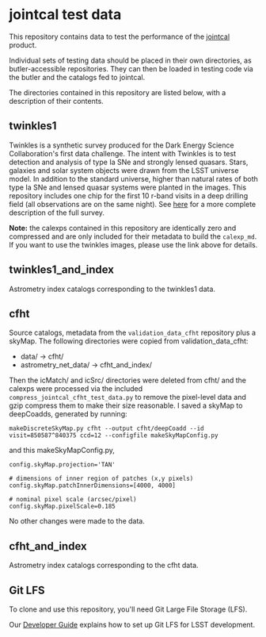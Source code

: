 jointcal test data
========================

This repository contains data to test the performance of the [jointcal](http://github.com/lsst/jointcal) product.

Individual sets of testing data should be placed in their own directories, as butler-accessible repositories. They can then be loaded in testing code via the butler and the catalogs fed to jointcal.

The directories contained in this repository are listed below, with a description of their contents.

twinkles1
---------

Twinkles is a synthetic survey produced for the Dark Energy Science Collaboration's first data challenge. The intent with Twinkles is to test detection and analysis of type Ia SNe and strongly lensed quasars. Stars, galaxies and solar system objects were drawn from the LSST universe model. In addition to the standard universe, higher than natural rates of both type Ia SNe and lensed quasar systems were planted in the images. This repository includes one chip for the first 10 r-band visits in a deep drilling field (all observations are on the same night). See [here](https://github.com/DarkEnergyScienceCollaboration/Twinkles/blob/master/doc/Design.md) for a more complete description of the full survey.

**Note:** the calexps contained in this repository are identically zero and compressed and are only included for their metadata to build the `calexp_md`. If you want to use the twinkles images, please use the link above for details.

twinkles1_and_index
-------------------

Astrometry index catalogs corresponding to the twinkles1 data.

cfht
----

Source catalogs, metadata from the `validation_data_cfht` repository plus a skyMap. The following directories were copied from validation_data_cfht:

 * data/ -> cfht/
 * astrometry_net_data/ -> cfht_and_index/

Then the icMatch/ and icSrc/ directories were deleted from cfht/ and the calexps were processed via the included `compress_jointcal_cfht_test_data.py` to remove the pixel-level data and gzip compress them to make their size reasonable. I saved a skyMap to deepCoadds, generated by running:

```
makeDiscreteSkyMap.py cfht --output cfht/deepCoadd --id visit=850587^840375 ccd=12 --configfile makeSkyMapConfig.py
```

and this makeSkyMapConfig.py,

```
config.skyMap.projection='TAN'

# dimensions of inner region of patches (x,y pixels)
config.skyMap.patchInnerDimensions=[4000, 4000]

# nominal pixel scale (arcsec/pixel)
config.skyMap.pixelScale=0.185
```

No other changes were made to the data.

cfht_and_index
--------------

Astrometry index catalogs corresponding to the cfht data.

Git LFS
-------

To clone and use this repository, you'll need Git Large File Storage (LFS).

Our [Developer Guide](http://developer.lsst.io/en/latest/tools/git_lfs.html)
explains how to set up Git LFS for LSST development.

